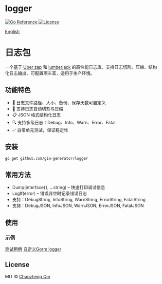 # logger
[![Go Reference](https://pkg.go.dev/badge/github.com/yourusername/yourrepository.svg)](https://pkg.go.dev/github.com/gin-generator/logger)
[![License](https://img.shields.io/badge/license-MIT-blue.svg)](LICENSE)

[English](README.md)

# 日志包

一个基于 [Uber zap](https://github.com/uber-go/zap) 和 [lumberjack](https://github.com/natefinch/lumberjack) 的高性能日志库，支持日志切割、压缩、结构化日志输出、可配置项丰富，适用于生产环境。

## 功能特色

- 📁 日志文件路径、大小、备份、保存天数可自定义
- 🔄 支持日志自动切割与压缩
- 📋 JSON 格式结构化日志
- 🔍 支持多级日志：Debug、Info、Warn、Error、Fatal
- ✅ 自带单元测试，保证稳定性


## 安装

```bash
go get github.com/gin-generator/logger
```

## 常用方法
* Dump(interface{}, ...string) – 快速打印调试信息
* LogIf(error) – 错误非空时记录错误日志
* 支持：DebugString, InfoString, WarnString, ErrorString, FatalString
* 支持：DebugJSON, InfoJSON, WarnJSON, ErrorJSON, FatalJSON

## 使用
### 示例
[测试用例](logger_test.go)
[自定义Gorm logger](gorm_test.go)

## License
MIT © [Chaozheng Qin](LICENSE)